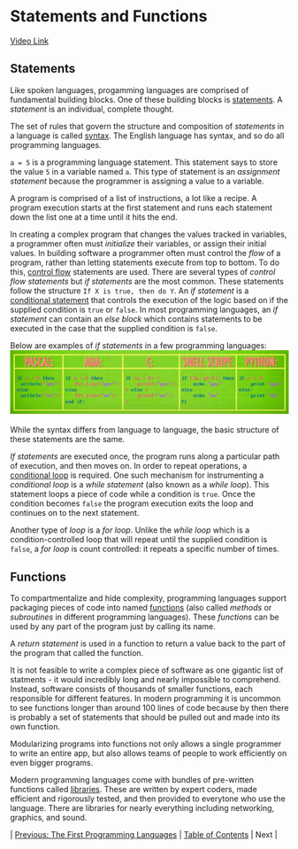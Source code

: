 # Statements and Functions
[Video Link](https://youtu.be/l26oaHV7D40)

## Statements
Like spoken languages, progamming languages are comprised of fundamental building blocks. One of these building blocks is [statements](../glossary/README.md#statement). A _statement_ is an individual, complete thought.

The set of rules that govern the structure and composition of _statements_ in a language is called [syntax](../glossary/README.md#syntax). The English language has syntax, and so do all programming languages.

`a = 5` is a programming language statement. This statement says to store the value `5` in a variable named `a`. This type of statement is an _assignment statement_ because the programmer is assigning a value to a variable.

A program is comprised of a list of instructions, a lot like a recipe. A program execution starts at the first statement and runs each statement down the list one at a time until it hits the end.

In creating a complex program that changes the values tracked in variables, a programmer often must _initialize_ their variables, or assign their initial values. In building software a programmer often must control the _flow_ of a program, rather than letting statements execute from top to bottom. To do this, [control flow](../glossary/README.md#control-flow) statements are used. There are several types of _control flow statements_ but _if statements_ are the most common. These statements follow the structure `If X is true, then do Y`. An _if statement_ is a [conditional statement](../glossary/README.md#conditional) that controls the execution of the logic based on if the supplied condition is `true` or `false`. In most programming languages, an _if statement_ can contain an _else block_ which contains statements to be executed in the case that the supplied condition is `false`.

Below are examples of _if statements_ in a few programming languages:
![If statements](./if-statements.JPG)
<br /><br />
While the syntax differs from language to language, the basic structure of these statements are the same.

_If statements_ are executed once, the program runs along a particular path of execution, and then moves on. In order to repeat operations, a [conditional loop](../glossary/README.md#conditional-loop) is required. One such mechanism for instrumenting a _conditional loop_ is a _while statement_ (also known as a _while loop_). This statement loops a piece of code while a condition is `true`. Once the condition becomes `false` the program execution exits the loop and continues on to the next statement.

Another type of _loop_ is a _for loop_. Unlike the _while loop_ which is a condition-controlled loop that will repeat until the supplied condition is `false`, a _for loop_ is count controlled: it repeats a specific number of times.

## Functions
To compartmentalize and hide complexity, programming languages support packaging pieces of code into named [functions](../glossary/README.md#subroutine) (also called _methods_ or _subroutines_ in different programming languages). These _functions_ can be used by any part of the program just by calling its name.

A _return statement_ is used in a function to return a value back to the part of the program that called the function.

It is not feasible to write a complex piece of software as one gigantic list of statments - it would incredibly long and nearly impossible to comprehend. Instead, software consists of thousands of smaller functions, each responsible for different features. In modern programming it is uncommon to see functions longer than around 100 lines of code because by then there is probably a set of statements that should be pulled out and made into its own function.

Modularizing programs into functions not only allows a single programmer to write an entire app, but also allows teams of people to work efficiently on even bigger programs.

Modern programming languages come with bundles of pre-written functions called [libraries](../glossary/README.md#library). These are written by expert coders, made efficient and rigorously tested, and then provided to everytone who use the language. There are libraries for nearly everything including networking, graphics, and sound.

| [Previous: The First Programming Languages](../11/README.md) | [Table of Contents](../README.md#table-of-contents) | Next |
